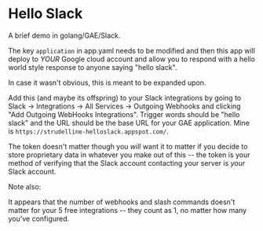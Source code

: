 # Hello Slack

A brief demo in golang/GAE/Slack.

The key `application` in app.yaml needs to be modified and then this app will
deploy to *YOUR* Google cloud account and allow you to respond with a hello
world style response to anyone saying "hello slack".

In case it wasn't obvious, this is meant to be expanded upon.

Add this (and maybe its offspring) to your Slack integrations by going to Slack
-> Integrations -> All Services -> Outgoing Webhooks and clicking "Add Outgoing
WebHooks Integrations".  Trigger words should be "hello slack" and the URL
should be the base URL for your GAE application.  Mine is
`https://strudelline-helloslack.appspot.com/`.

The token doesn't matter though you *will* want it to matter if you decide to
store proprietary data in whatever you make out of this -- the token is your
method of verifying that the Slack account contacting your server is *your*
Slack account.

Note also:

It appears that the number of webhooks and slash commands doesn't matter for
your 5 free integrations -- they count as 1, no matter how many you've
configured.
